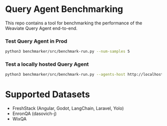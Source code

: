 # Query Agent Benchmarking

This repo contains a tool for benchmarking the performance of the Weaviate Query Agent end-to-end.

### Test Query Agent in Prod

```bash
python3 benchmarker/src/benchmark-run.py --num-samples 5
```

### Test a locally hosted Query Agent

```bash
python3 benchmarker/src/benchmark-run.py --agents-host http://localhost:8000 --num-samples 5
```

# Supported Datasets

- FreshStack (Angular, Godot, LangChain, Laravel, Yolo)
- EnronQA (dasovich-j)
- WixQA
